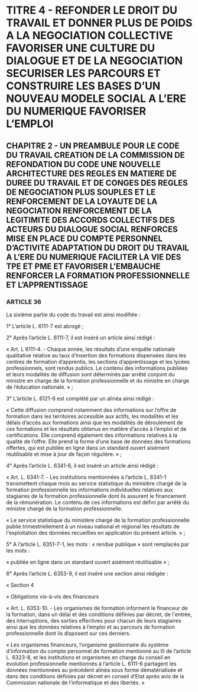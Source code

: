 # TITRE 4 - REFONDER LE DROIT DU TRAVAIL ET DONNER PLUS DE POIDS A LA NEGOCIATION COLLECTIVE FAVORISER UNE CULTURE DU DIALOGUE ET DE LA NEGOCIATION SECURISER LES PARCOURS ET CONSTRUIRE LES BASES D’UN NOUVEAU MODELE SOCIAL A L’ERE DU NUMERIQUE FAVORISER L’EMPLOI 

## CHAPITRE 2 - UN PREAMBULE POUR LE CODE DU TRAVAIL CREATION DE LA COMMISSION DE REFONDATION DU CODE UNE NOUVELLE ARCHITECTURE DES REGLES EN MATIERE DE DUREE DU TRAVAIL ET DE CONGES  DES REGLES DE NEGOCIATION PLUS SOUPLES ET LE RENFORCEMENT DE LA LOYAUTE DE LA NEGOCIATION  RENFORCEMENT DE LA LEGITIMITE DES ACCORDS COLLECTIFS DES ACTEURS DU DIALOGUE SOCIAL RENFORCES MISE EN PLACE DU COMPTE PERSONNEL D’ACTIVITE ADAPTATION DU DROIT DU TRAVAIL A L’ERE DU NUMERIQUE FACILITER LA VIE DES TPE ET PME ET FAVORISER L’EMBAUCHE RENFORCER LA FORMATION PROFESSIONNELLE ET L’APPRENTISSAGE 

### ARTICLE 36

La sixième partie du code du travail est ainsi modifiée :

1° L’article L. 6111-7 est abrogé ;



2° Après l’article L. 6111-7, il est inséré un article ainsi rédigé :

« Art. L 6111-4. - Chaque année, les résultats d’une enquête nationale qualitative relative
au taux d’insertion des formations dispensées dans les centres de formation d’apprentis, les
sections d’apprentissage et les lycées professionnels, sont rendus publics. Le contenu des
informations publiées et leurs modalités de diffusion sont déterminés par arrêté conjoint du
ministre en charge de la formation professionnelle et du ministre en charge de l’éducation
nationale. » ;

3° L’article L. 6121-6 est complété par un alinéa ainsi rédigé :

« Cette diffusion comprend notamment des informations sur l’offre de formation dans les
territoires accessible aux actifs, les modalités et les délais d’accès aux formations ainsi que les
modalités de déroulement de ces formations et les résultats obtenus en matière d’accès à l’emploi
et de certifications. Elle comprend également des informations relatives à la qualité de l’offre.
Elle prend la forme d’une base de données des formations offertes, qui est publiée en ligne dans
un standard ouvert aisément réutilisable et mise à jour de façon régulière. » ;

4° Après l’article L. 6341-6, il est inséré un article ainsi rédigé :

« Art. L. 6341-7. - Les institutions mentionnées à l’article L. 6341-1 transmettent chaque
mois au service statistique du ministère chargé de la formation professionnelle les informations
individuelles relatives aux stagiaires de la formation professionnelle dont ils assurent le
financement de la rémunération. Le contenu de ces informations est défini par arrêté du ministre
chargé de la formation professionnelle.

« Le service statistique du ministère chargé de la formation professionnelle publie
trimestriellement à un niveau national et régional les résultats de l'exploitation des données
recueillies en application du présent article. » ;

5° A l’article L. 6351-7-1, les mots : « rendue publique » sont remplacés par les mots :

« publiée en ligne dans un standard ouvert aisément réutilisable » ;

6° Après l’article L. 6353-9, il est inséré une section ainsi rédigée :

« Section 4

« Obligations vis-à-vis des financeurs

« Art. L. 6353-10. - Les organismes de formation informent le financeur de la formation,
dans un délai et des conditions définies par décret, de l'entrée, des interruptions, des sorties
effectives pour chacun de leurs stagiaires ainsi que les données relatives à l’emploi et au
parcours de formation professionnelle dont ils disposent sur ces derniers.

« Les organismes financeurs, l’organisme gestionnaire du système d’information du
compte personnel de formation mentionné au III de l’article L. 6323-8, et les institutions et
organismes en charge du conseil en évolution professionnelle mentionnés à l’article L. 6111-6
partagent les données mentionnées au précédent alinéa sous forme dématérialisée et dans des
conditions définies par décret en conseil d’Etat après avis de la Commission nationale de
l’informatique et des libertés. »


